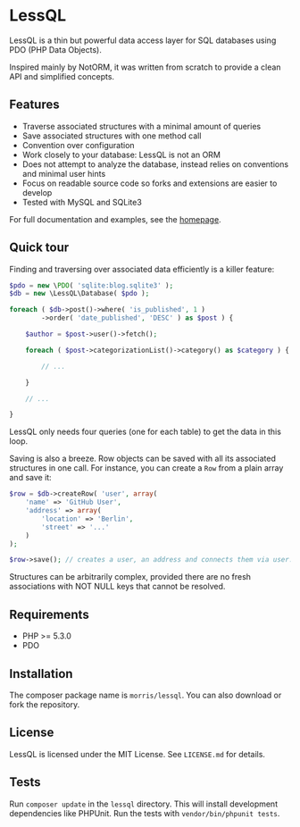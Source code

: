 # LessQL

LessQL is a thin but powerful data access layer for SQL databases using
PDO (PHP Data Objects).

Inspired mainly by NotORM, it was written from scratch to provide a
clean API and simplified concepts.

## Features

- Traverse associated structures with a minimal amount of queries
- Save associated structures with one method call
- Convention over configuration
- Work closely to your database: LessQL is not an ORM
- Does not attempt to analyze the database, instead relies on conventions and minimal user hints
- Focus on readable source code so forks and extensions are easier to develop
- Tested with MySQL and SQLite3

For full documentation and examples, see the [homepage](http://lessql.morrisbrodersen.de).


## Quick tour

Finding and traversing over associated data efficiently is a killer feature:

```php
$pdo = new \PDO( 'sqlite:blog.sqlite3' );
$db = new \LessQL\Database( $pdo );

foreach ( $db->post()->where( 'is_published', 1 )
		->order( 'date_published', 'DESC' ) as $post ) {

	$author = $post->user()->fetch();

	foreach ( $post->categorizationList()->category() as $category ) {

		// ...

	}

	// ...

}
```

LessQL only needs four queries (one for each table) to get the data in this loop.

Saving is also a breeze. Row objects can be saved with all its associated structures in one call.
For instance, you can create a `Row` from a plain array and save it:

```php
$row = $db->createRow( 'user', array(
	'name' => 'GitHub User',
	'address' => array(
		'location' => 'Berlin',
		'street' => '...'
	)
);

$row->save(); // creates a user, an address and connects them via user.address_id
```

Structures can be arbitrarily complex, provided there are no fresh
associations with NOT NULL keys that cannot be resolved.


## Requirements

- PHP >= 5.3.0
- PDO


## Installation

The composer package name is `morris/lessql`.
You can also download or fork the repository.


## License

LessQL is licensed under the MIT License. See `LICENSE.md` for details.


## Tests

Run `composer update` in the `lessql` directory.
This will install development dependencies like PHPUnit.
Run the tests with `vendor/bin/phpunit tests`.

